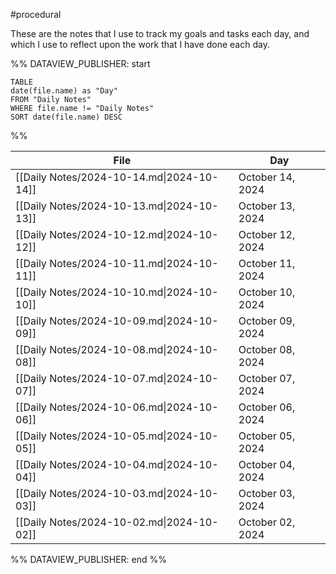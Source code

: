 #procedural 

These are the notes that I use to track my goals and tasks each day, and which I use to reflect upon the work that I have done each day.

%% DATAVIEW_PUBLISHER: start
```dataview
TABLE
date(file.name) as "Day"
FROM "Daily Notes"
WHERE file.name != "Daily Notes"
SORT date(file.name) DESC
```
%%

| File                                      | Day              |
| ----------------------------------------- | ---------------- |
| [[Daily Notes/2024-10-14.md\|2024-10-14]] | October 14, 2024 |
| [[Daily Notes/2024-10-13.md\|2024-10-13]] | October 13, 2024 |
| [[Daily Notes/2024-10-12.md\|2024-10-12]] | October 12, 2024 |
| [[Daily Notes/2024-10-11.md\|2024-10-11]] | October 11, 2024 |
| [[Daily Notes/2024-10-10.md\|2024-10-10]] | October 10, 2024 |
| [[Daily Notes/2024-10-09.md\|2024-10-09]] | October 09, 2024 |
| [[Daily Notes/2024-10-08.md\|2024-10-08]] | October 08, 2024 |
| [[Daily Notes/2024-10-07.md\|2024-10-07]] | October 07, 2024 |
| [[Daily Notes/2024-10-06.md\|2024-10-06]] | October 06, 2024 |
| [[Daily Notes/2024-10-05.md\|2024-10-05]] | October 05, 2024 |
| [[Daily Notes/2024-10-04.md\|2024-10-04]] | October 04, 2024 |
| [[Daily Notes/2024-10-03.md\|2024-10-03]] | October 03, 2024 |
| [[Daily Notes/2024-10-02.md\|2024-10-02]] | October 02, 2024 |

%% DATAVIEW_PUBLISHER: end %%